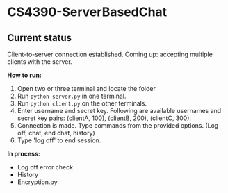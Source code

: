 # CS4390-ServerBasedChat

## Current status
Client-to-server connection established.
Coming up: accepting multiple clients with the server.

**How to run:**
1. Open two or three terminal and locate the folder
2. Run `python server.py` in one terminal.
3. Run `python client.py` on the other terminals.
4. Enter username and secret key. Following are available usernames and secret key pairs: (clientA, 100), (clientB, 200), (clientC, 300).
5. Connection is made. Type commands from the provided options. (Log off, chat, end chat, history)
6. Type 'log off' to end session.

**In process:**
- Log off error check
- History
- Encryption.py